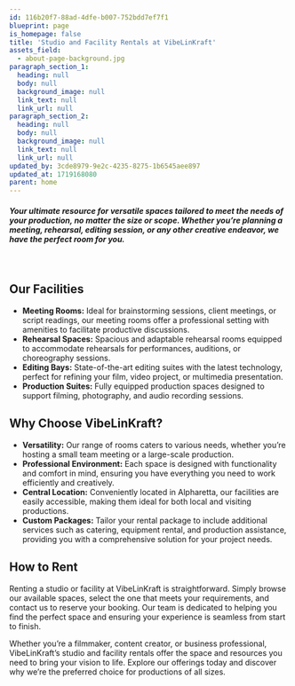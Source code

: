 ```yaml
---
id: 116b20f7-88ad-4dfe-b007-752bdd7ef7f1
blueprint: page
is_homepage: false
title: 'Studio and Facility Rentals at VibeLinKraft'
assets_field:
  - about-page-background.jpg
paragraph_section_1:
  heading: null
  body: null
  background_image: null
  link_text: null
  link_url: null
paragraph_section_2:
  heading: null
  body: null
  background_image: null
  link_text: null
  link_url: null
updated_by: 3cde8979-9e2c-4235-8275-1b6545aee897
updated_at: 1719168080
parent: home
---
```

<h5>Your ultimate resource for versatile spaces tailored to meet the needs of your production, no matter the size or scope. Whether you’re planning a meeting, rehearsal, editing session, or any other creative endeavor, we have the perfect room for you.</h5>
<br>
<h2>Our Facilities</h2>
<ul>
  <li><b>Meeting Rooms:</b> Ideal for brainstorming sessions, client meetings, or script readings, our meeting rooms offer a professional setting with amenities to facilitate productive discussions.</li>
  <li><b>Rehearsal Spaces:</b> Spacious and adaptable rehearsal rooms equipped to accommodate rehearsals for performances, auditions, or choreography sessions.</li>
  <li><b>Editing Bays:</b> State-of-the-art editing suites with the latest technology, perfect for refining your film, video project, or multimedia presentation.</li>
  <li><b>Production Suites:</b> Fully equipped production spaces designed to support filming, photography, and audio recording sessions.</li>
</ul>

<h2>Why Choose VibeLinKraft?</h2>

<ul>
    <li><b>Versatility:</b> Our range of rooms caters to various needs, whether you’re hosting a small team meeting or a large-scale production.</li>
  <li><b>Professional Environment:</b> Each space is designed with functionality and comfort in mind, ensuring you have everything you need to work efficiently and creatively.</li>
  <li><b>Central Location:</b> Conveniently located in Alpharetta, our facilities are easily accessible, making them ideal for both local and visiting productions.</li>
  <li><b>Custom Packages:</b> Tailor your rental package to include additional services such as catering, equipment rental, and production assistance, providing you with a comprehensive solution for your project needs.</li>
</ul>

<h2>How to Rent</h2>
<p>Renting a studio or facility at VibeLinKraft is straightforward. Simply browse our available spaces, select the one that meets your requirements, and contact us to reserve your booking. Our team is dedicated to helping you find the perfect space and ensuring your experience is seamless from start to finish.</p>

<p>Whether you’re a filmmaker, content creator, or business professional, VibeLinKraft’s studio and facility rentals offer the space and resources you need to bring your vision to life. Explore our offerings today and discover why we’re the preferred choice for productions of all sizes.</p>